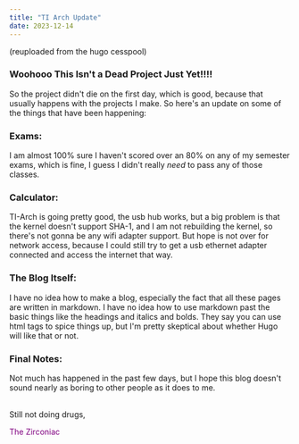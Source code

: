 ```yaml
---
title: "TI Arch Update"
date: 2023-12-14
---
```

(reuploaded from the hugo cesspool)
<br>
### Woohooo This Isn't a Dead Project Just Yet!!!!
So the project didn't die on the first day, which is good,
because that usually happens with the projects I make.
So here's an update on some of the things that have been
happening:

### Exams:
I am almost 100% sure I haven't scored over an 80% on
any of my semester exams, which is fine, I guess I didn't
really *need* to pass any of those classes.

### Calculator:
TI-Arch is going pretty good, the usb hub works, but
a big problem is that the kernel doesn't support
SHA-1, and I am not rebuilding the kernel, so there's
not gonna be any wifi adapter support. But hope is
not over for network access, because I could still try
to get a usb ethernet adapter connected and access the
internet that way.

### The Blog Itself:
I have no idea how to make a blog, especially the fact
that all these pages are written in markdown. I have
no idea how to use markdown past the basic things
like the headings and italics and bolds. They say
you can use html tags to spice things up, but I'm
pretty skeptical about whether Hugo will like that
or not.

### Final Notes:
Not much has happened in the past few days, but I
hope this blog doesn't sound nearly as boring
to other people as it does to me.
&nbsp;  
&nbsp;  

Still not doing drugs,  
<p style="color: purple">The Zirconiac</p>
